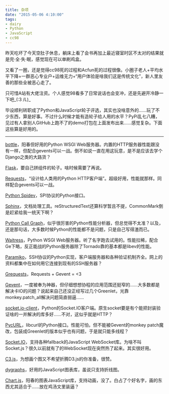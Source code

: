 ```yaml
---
title: 杂项
date: "2015-05-06 4:10:00"
tags:
- dairy
- Python
- JavaScript
- cc98
---
```


昨天吃坏了今天空肚子休息，躺床上看了会书再加上最近寝室时区不太对的结果就是完·全·失·眠，感觉现在可以单刷鸡盒。

又看了一圈，还是觉得cc98死的过程和Acfun死的过程很像。小圈子老人+平均水平下降+一群恶心专业户+运维无力+“用户体验是啥我们这是传统文化”，新人里友善的那些全被恶心走了。

只可惜A站有大佬注资。个人感觉98看多了日常说话也会变冲，还是先避开冷静一下吧\_(:3 /L)\_

毕设顺利转职成了Python和JavaScript轮子评选，其实也没啥意外的……玩了不少东西，算是好事。不过什么时候才能有造轮子给人用的水平？PyPi乱七八糟，见过有人拿别人GitHub上跑不了的demo打包在上面发布出来……感觉复杂。下面这些算是好用的。

<!-- more -->

- - -

[bottle](http://bottlepy.org/)，阳春但好用的Python WSGI Web服务器。内置的HTTP服务器性能跟没有一样，但配合gevents可以一战。倒不如说一直在用这玩意，是不是应该去学个Django之类的大路货？

[Flask](http://flask.pocoo.org/)，要自己拼组件的轮子。啥时候需要了再说。

[Requests](http://docs.python-requests.org/)，“设计给人类用的Python HTTP客户端”。超级好用，性能就那样。同样配合gevents可以一战。

[Python Spidev](https://github.com/doceme/py-spidev)，SPI协议的Python接口。

[Sphinx](http://sphinx-doc.org/)，文档处理工具。reStructuredText还算科学暂且不提，CommonMark倒是赶紧给我一统天下啊？

[Python Call Graph](http://pycallgraph.slowchop.com/en/master/)，似乎很厉害的Python性能分析器，但总觉得不太准？以及，还是那句话，大多数时候Python的性能都不是问题，只是自己写得渣而已。

[Waitress](http://waitress.readthedocs.org/)，Python WSGI Web服务器。听了名字跑去试用的。性能拉稀，配合Ge下略，反正能战的Python服务器除了Tornado靠的基本都是libev的性能。

[Paramiko](http://www.paramiko.org/)，SSH协议的Python实现，客户端服务器和各种验证机制齐全。网上的资料都集中在如何用它连接到现有的SSH服务器？

[Grequests](https://github.com/kennethreitz/grequests)，Requests + Gevent = <3

[Gevent](http://www.gevent.org/)，一度被奉为神器，但仔细想想协程的应用范围还挺窄的……大多数都是解决卡IO的问题？说起来自己还没正经写过几个Greenlet，光靠monkey.patch_all解决问题简直弱逼……

[socket.io-client](https://github.com/Automattic/socket.io-client)，Python的Socket.IO客户端。原生socket要是有个能把封装验证啥的一并解决的库多好……不对，这似乎就是HTTP？

[PycURL](http://pycurl.sourceforge.net/)，libcurl的Python接口。性能可怕，但不能被Gevent的monkey patch魔改，包装成Greenlet的版本似乎也有问题，于是就只能多线程？

[Socket.IO](http://socket.io/)，支持各种fallback的JavaScript WebSocket库。为啥不叫Socket.js？很久以前就有了的WebSocket现在突然热了起来。其实很好用。

[C3.js](http://c3js.org)，为想画个图又不希望折腾D3.js的你准备，很赞。

[dygraphs](http://dygraphs.com/)，好用的JavaScript图表库，虽说只支持折线图。

[Chart.js](http://www.chartjs.org/)，阳春的图表JavaScript库，支持动画，没了。白占了个好名字，画的东西尤其适合于……放在鸡汤文里装逼？
